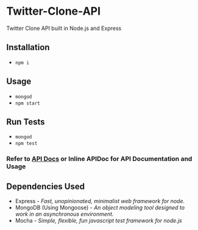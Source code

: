 # Twitter-Clone-API

Twitter Clone API built in Node.js and Express

## Installation
  - `npm i`

## Usage
  - `mongod`
  - `npm start`

## Run Tests
  - `mongod`
  - `npm test`

### Refer to [API Docs](https://github.com/rishz/Twitter-Clone-API/blob/master/API_DOCS.md) or Inline APIDoc for API Documentation and Usage

## Dependencies Used
* Express - *Fast, unopinionated, minimalist web framework for node.*
* MongoDB (Using Mongoose) - *An object modeling tool designed to work in an asynchronous environment.*
* Mocha - *Simple, flexible, fun javascript test framework for node.js*